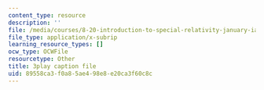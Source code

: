 ```yaml
---
content_type: resource
description: ''
file: /media/courses/8-20-introduction-to-special-relativity-january-iap-2021/89558ca3f0a85ae498e8e20ca3f60c8c_naTiUQOq34.vtt
file_type: application/x-subrip
learning_resource_types: []
ocw_type: OCWFile
resourcetype: Other
title: 3play caption file
uid: 89558ca3-f0a8-5ae4-98e8-e20ca3f60c8c
---
```

